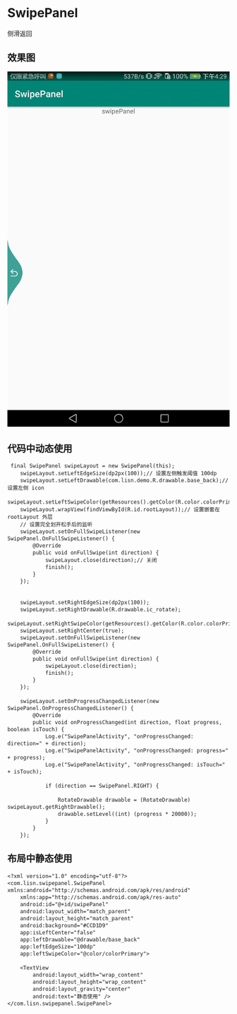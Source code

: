 # SwipePanel
侧滑返回

## 效果图

![](https://github.com/cnlisn/SwipePanel/blob/master/Picture/screenshot-1572856578012.jpg)

## 代码中动态使用


     final SwipePanel swipeLayout = new SwipePanel(this);
        swipeLayout.setLeftEdgeSize(dp2px(100));// 设置左侧触发阈值 100dp
        swipeLayout.setLeftDrawable(com.lisn.demo.R.drawable.base_back);// 设置左侧 icon
        swipeLayout.setLeftSwipeColor(getResources().getColor(R.color.colorPrimary));
        swipeLayout.wrapView(findViewById(R.id.rootLayout));// 设置嵌套在 rootLayout 外层
        // 设置完全划开松手后的监听
        swipeLayout.setOnFullSwipeListener(new SwipePanel.OnFullSwipeListener() {
            @Override
            public void onFullSwipe(int direction) {
                swipeLayout.close(direction);// 关闭
                finish();
            }
        });


        swipeLayout.setRightEdgeSize(dp2px(100));
        swipeLayout.setRightDrawable(R.drawable.ic_rotate);
        swipeLayout.setRightSwipeColor(getResources().getColor(R.color.colorPrimary));
        swipeLayout.setRightCenter(true);
        swipeLayout.setOnFullSwipeListener(new SwipePanel.OnFullSwipeListener() {
            @Override
            public void onFullSwipe(int direction) {
                swipeLayout.close(direction);
                finish();
            }
        });

        swipeLayout.setOnProgressChangedListener(new SwipePanel.OnProgressChangedListener() {
            @Override
            public void onProgressChanged(int direction, float progress, boolean isTouch) {
                Log.e("SwipePanelActivity", "onProgressChanged: direction=" + direction);
                Log.e("SwipePanelActivity", "onProgressChanged: progress=" + progress);
                Log.e("SwipePanelActivity", "onProgressChanged: isTouch=" + isTouch);

                if (direction == SwipePanel.RIGHT) {

                    RotateDrawable drawable = (RotateDrawable) swipeLayout.getRightDrawable();
                    drawable.setLevel((int) (progress * 20000));
                }
            }
        });
        
## 布局中静态使用

    <?xml version="1.0" encoding="utf-8"?>
    <com.lisn.swipepanel.SwipePanel xmlns:android="http://schemas.android.com/apk/res/android"
        xmlns:app="http://schemas.android.com/apk/res-auto"
        android:id="@+id/swipePanel"
        android:layout_width="match_parent"
        android:layout_height="match_parent"
        android:background="#CCD1D9"
        app:isLeftCenter="false"
        app:leftDrawable="@drawable/base_back"
        app:leftEdgeSize="100dp"
        app:leftSwipeColor="@color/colorPrimary">

        <TextView
            android:layout_width="wrap_content"
            android:layout_height="wrap_content"
            android:layout_gravity="center"
            android:text="静态使用" />
    </com.lisn.swipepanel.SwipePanel>
